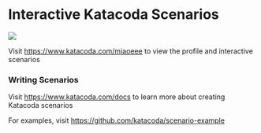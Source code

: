 # Interactive Katacoda Scenarios

[![](http://shields.katacoda.com/katacoda/miaoeee/count.svg)](https://www.katacoda.com/miaoeee "Get your profile on Katacoda.com")

Visit https://www.katacoda.com/miaoeee to view the profile and interactive scenarios

### Writing Scenarios
Visit https://www.katacoda.com/docs to learn more about creating Katacoda scenarios

For examples, visit https://github.com/katacoda/scenario-example
